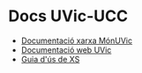 # Docs UVic-UCC

* [Documentació xarxa MónUVic](./mu/)
* [Documentació web UVic](https://uvic.gitbook.io/)
* [Guia d'ús de XS](uvic.cat/guia-xs)
